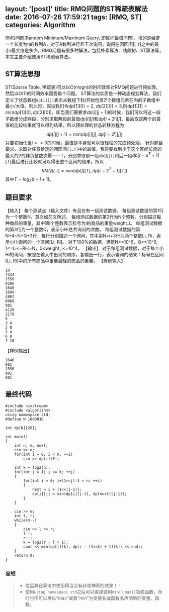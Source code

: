 layout: '[post]'
title: RMQ问题的ST稀疏表解法
date: 2016-07-26 17:59:21
tags: [RMQ, ST]
categories: Algorithm
---
RMQ问题(Random Minimum/Maximum Query, 即区间最值问题)，指的是给定一个长度为n的数列A，对于A数列进行若干次询问，询问在闭区间[l, r]之中的最小/最大值是多少。RMQ问题有很多种解法，包括朴素算法、线段树、ST算法等，本文主要介绍使用ST稀疏表算法。
## ST算法思想
ST(Sparse Table, 稀疏表)可以以O(nlogn)的时间效率对RMQ问题进行预处理，然后以O(1)的时间效率回答每个问题。
ST算法的实质是一种动态规划算法，我们定义了状态数组`dp[i][j]`表示从数组下标i开始包含$2^j$个数组元素在内的子数组中最小/大值。则此时，假设我们令$dp[1][0] = 2$, $dp[2][0] = 3$,则$dp[1][1] = min(dp[1][0], dp[2][0])$。即当我们需要求$dp[i][j+1]$的时候，我们可以将这一段子数组分成两段，分别求取两段的最值$dp[i][j]$和$dp[i+2^j][j]$，最后取这两个的最值的比较结果就可以得到结果。所以预处理的状态转移方程为$$dp[i][j+1] = min(dp[i][j], dp[i+2^j][j])$$
只要初始化当$j==0$的时候，最值是本身就可以很轻松的完成预处理。
针对题目要求，求取对任意给定的闭区间`[l,r]`中的最值，我只要找到小于这个区间长度的最大的2的非负整数次幂——T，分别求取前一段$dp[l][T]$和后一段$dp[r - s^T + 1][T]$最后进行比较就可以得出整个区间的结果，所以$$RMQ(l, r) = min(dp[l][T], dp[r - 2^T + 1][T])$$
其中$T = log_2(r-l+1)$。

<!--more-->
## 题目要求
【输入】
每个测试点（输入文件）有且仅有一组测试数据。
每组测试数据的第1行为一个整数N，意义如前文所述。
每组测试数据的第2行为N个整数，分别描述每种商品的重量，其中第i个整数表示标号为i的商品的重量weight_i。
每组测试数据的第3行为一个整数Q，表示小Hi总共询问的次数。
每组测试数据的第N+4~N+Q+3行，每行分别描述一个询问，其中第N+i+3行为两个整数Li, Ri，表示小Hi询问的一个区间[Li, Ri]。
对于100%的数据，满足N<=10^6，Q<=10^6, 1<=Li<=Ri<=N，0<weight_i<=10^4。
【输出】
对于每组测试数据，对于每个小Hi的询问，按照在输入中出现的顺序，各输出一行，表示查询的结果：标号在区间[Li, Ri]中的所有商品中重量最轻的商品的重量。
【样例输入】

    10
    7334
    1556
    8286
    1640
    2699
    4807
    8068
    981
    4120
    2179
    5
    3 4
    2 8
    2 4
    6 8
    7 10

【样例输出】

    1640
    981
    1556
    981
    981

## 最终代码
```
#include <iostream>
#include <algorithm>
using namespace std;
#define N 1000010

int dp[N][20];

int main()
{
    int n, m, next;
    cin >> n;
    for(int i = 0; i < n; ++i)
        cin >> dp[i][0];

    int k = log2(n);
    for(int j = 1; j <= k; ++j)
    {
        for(int i = 0; i+(1<<j)-1 < n; ++i)
        {
            next = i + (1<<(j-1));
            dp[i][j] = min(dp[i][j-1], dp[next][j-1]);
        }
    }

    cin >> m;
    int l, r;
    while(m--)
    {
        cin >> l >> r;
        l--;
        r--;
        k = log2(r - l + 1);
        cout << min(dp[l][k], dp[r - (1<<k) + 1][k]) << endl;
    }
    return 0;
}
```

### 总结
> * 位运算在算法中使用得当会有非常神奇的效果！！
> * 使用`using namespace std`之后可以直接调用`min()`,`max()`功能函数，同时也不可以再以“max”或者“min”为变量名或函数名声明新的变量、函数。
